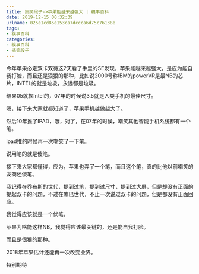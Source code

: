 ```yaml
---
title: 搞笑段子->苹果能越来越强大 | 糗事百科
date: 2019-12-15 00:32:39
urlname: 025e1cd85e153ca7dccca6d75c76138e
tags: 
- 糗事百科
categories:
- 糗事百科
- 搞笑段子
---
```

今年苹果必定双卡双待这2天看了手里的SE发现，苹果能越来越强大，是应为能自我打脸，而且还是狠狠的那种，比如说2000号称IBM的powerVR是最NB的芯片，INTEL的就是垃圾，永远都是垃圾。

结果05就换Intel的，07年的时候说3.5就是人类手机的最佳尺寸。

嗯，接下来大家就都知道了，苹果手机越做越大了。

然后10年推了IPAD，哦，对了，在07年的时候，嘲笑其他智能手机系统都有一个笔。

ipad推的时候再一次嘲笑了一下笔。

说用笔的就是傻笔。

接下来大家都懂得，应为，苹果也弄了一个笔，而且这个笔，真的比他以前嘲笑的友商还傻笔。

我记得在乔布斯的世代，提到过笔，提到过尺寸，提到过大屏，但是却没有正面的提起双卡的问题，不过在库巴世代，不止一次说过双卡的问题，但是都没有正面回应。

我觉得应该就是一个伏笔。

苹果为啥能这样NB，我觉得应该最关键的，还是能自我打脸。

而且是很狠的那种。

2018年苹果估计还能再一次改变业界。

特别期待


